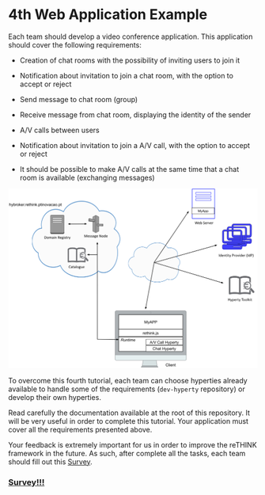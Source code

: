 # 4th Web Application Example

Each team should develop a video conference application. This application should cover the following requirements:

 * Creation of chat rooms with the possibility of inviting users to join it
 
 * Notification about invitation to join a chat room, with the option to accept or reject

 * Send message to chat room (group)

 * Receive message from chat room, displaying the identity of the sender
 
 * A/V calls between users
 
 * Notification about invitation to join a A/V call, with the option to accept or reject
 
 * It should be possible to make A/V calls at the same time that a chat room is available (exchanging messages)


![4th Challenge](./Figures/4-Tutorial.jpg)


To overcome this fourth tutorial, each team can choose hyperties already available to handle some of the requirements (`dev-hyperty` repository) or develop their own hyperties.

Read carefully the documentation available at the root of this repository. It will be very useful in order to complete this tutorial.
Your application must cover all the requirements presented above.

Your feedback is extremely important for us in order to improve the reTHINK framework in the future. As such, after complete all the tasks, each team should fill out this [Survey](https://docs.google.com/forms/d/e/1FAIpQLSfJMR7Ae5Dxif1rUPm1oUs4IimyhNWuJM4p1zLXraexYlShRw/viewform). 


### [Survey!!!](https://docs.google.com/forms/d/e/1FAIpQLSfJMR7Ae5Dxif1rUPm1oUs4IimyhNWuJM4p1zLXraexYlShRw/viewform) 
